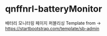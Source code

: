 # qnffnrl-batteryMonitor
배터리 모니터링 페이지 퍼블리싱
Template from -> https://startbootstrap.com/template/sb-admin
